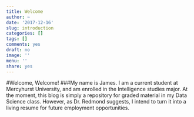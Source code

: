 ```yaml
---
title: Welcome
author: ~
date: '2017-12-16'
slug: introduction
categories: []
tags: []
comments: yes
draft: no
image: ''
menu: ''
share: yes
---
```


#Welcome, Welcome!
###My name is James. I am a current student at Mercyhurst University, and am enrolled in the Intelligence studies major. At the moment, this blog is simply a repository for graded material in my Data Science class. However, as Dr. Redmond suggests, I intend to turn it into a living resume for future employment opportunities.